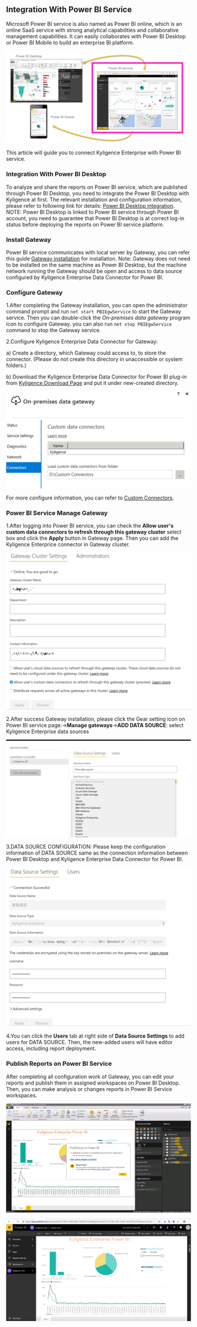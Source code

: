 ## Integration With Power BI Service

Microsoft Power BI service is also named as Power BI online, which is an online SaaS service with strong analytical capabilities and collaborative management capabilities. It can easily collaborates with Power BI Desktop or Power BI Mobile to build an enterprise BI platform.

![Power BI Desktop,Microsoft Power BI Service,Microsoft Power BI Mobile relationship](images/powerbi/Picture_PBI_SERVIECE_07.png)

This article will guide you to connect Kyligence Enterprise with Power BI service.


### Integration With Power BI Desktop

To analyze and share the reports on Power BI service, which are published through Power BI Desktop, you need to integrate the Power BI Desktop with Kyligence at first. The relevant installation and configuration information, please refer to following link for details: [Power BI Desktop integration](powerbi.cn.md). NOTE: Power BI Desktop is linked to Power BI service through Power BI account, you need to guarantee that Power BI Desktop is at correct log-in status before deploying the reports on Power BI service platform. 

### Install Gateway

Power BI service communicates with local server by Gateway, you can refer this guide [Gateway installation](https://docs.microsoft.com/zh-cn/power-bi/service-gateway-install) for installation. Note: Gateway does not need to be installed on the same machine as Power BI Desktop, but the machine network running the Gateway should be open and access to data source configured by Kyligence Enterprise Data Connector for Power BI.

### Configure Gateway

1.After completing the Gateway installation, you can open the administrator command prompt and run ```net start PBIEgwService``` to start the Gateway service. Then you can double-click the *On-premises data gateway* program icon       to configure Gateway. you can also run ```net stop PBIEgwService``` command to stop the Gateway service.

2.Configure Kyligence Enterprise Data Connector for Gateway:

a) Create a directory, which Gateway could access to, to store the connector. (Please do not create this directory in unaccessible or system folders.) 

b) Download the Kyligence Enterprise Data Connector for Power BI plug-in from [Kyligence Download Page](http://download.kyligence.io/#/products) and put it under new-created directory. 

![Custom data connectors](images/powerbi/Picture_PBI_SERVIECE_01.png)

For more configure information, you can refer to [Custom Connectors](https://docs.microsoft.com/en-us/power-bi/service-gateway-custom-connectors).

### Power BI Service Manage Gateway

1.After logging into Power BI service, you can check the **Allow user's custom data connectors to refresh through this gateway cluster** select box and click the **Apply** button in Gateway page. Then you can add the Kyligence Enterprice connector in Gateway cluster.

![allow the custom data connector](images/powerbi/Picture_PBI_SERVIECE_08.png)

2.After success Gateway installation, please click the Gear setting icon on Power BI service page:->**Manage gateways**->**ADD DATA SOURCE**: select Kyligence Enterprise data sources

![Add Data Source](images/powerbi/Picture_PBI_SERVIECE_03.png)

3.DATA SOURCE CONFIGURATION: Please keep the configuration information of DATA SOURCE same as the connection information between Power BI Desktop and Kyligence Enterprise Data Connector for Power BI.

![Configure Data Source](images/powerbi/Picture_PBI_SERVIECE_04.png)

4.You can click the **Users** tab at right side of **Data Source Settings** to add users for DATA SOURCE. Then, the new-added users will have editor access, including report deployment.

### Publish Reports on Power BI Service

After completing all configuration work of Gateway, you can edit your reports and publish them in assigned workspaces on Power BI Desktop. Then, you can make analysis or changes reports in Power BI Service workspaces.

![Publish Reports](images/powerbi/Picture_PBI_SERVIECE_05.png)

![Publish Reports](images/powerbi/Picture_PBI_SERVIECE_06.png)
